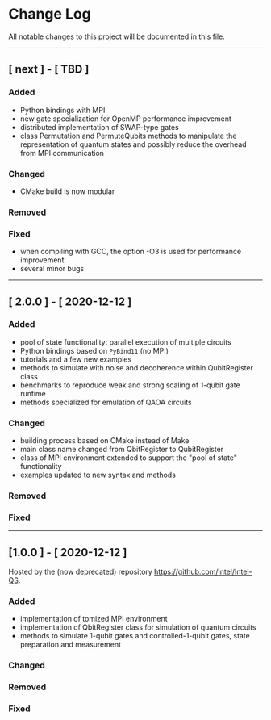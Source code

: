 # Change Log

All notable changes to this project will be documented in this file.

----

## [ next ] - [ TBD ]

### Added
- Python bindings with MPI
- new gate specialization for OpenMP performance improvement
- distributed implementation of SWAP-type gates
- class Permutation and PermuteQubits methods to manipulate the representation
  of quantum states and possibly reduce the overhead from MPI communication

### Changed
- CMake build is now modular

### Removed

### Fixed
- when compiling with GCC, the option -O3 is used for performance improvement
- several minor bugs

----

## [ 2.0.0 ] - [ 2020-12-12 ]

### Added
- pool of state functionality: parallel execution of multiple circuits
- Python bindings based on `PyBind11` (no MPI)
- tutorials and a few new examples
- methods to simulate with noise and decoherence within QubitRegister class
- benchmarks to reproduce weak and strong scaling of 1-qubit gate runtime
- methods specialized for emulation of QAOA circuits

### Changed
- building process based on CMake instead of Make
- main class name changed from QbitRegister to QubitRegister
- class of MPI environment extended to support the "pool of state" functionality
- examples updated to new syntax and methods

### Removed

### Fixed

----

## [1.0.0 ] - [ 2020-12-12 ]

Hosted by the (now deprecated) repository <https://github.com/intel/Intel-QS>.

### Added
- implementation of tomized MPI environment
- implementation of QbitRegister class for simulation of quantum circuits
- methods to simulate 1-qubit gates and controlled-1-qubit gates,
  state preparation and measurement

### Changed

### Removed

### Fixed

